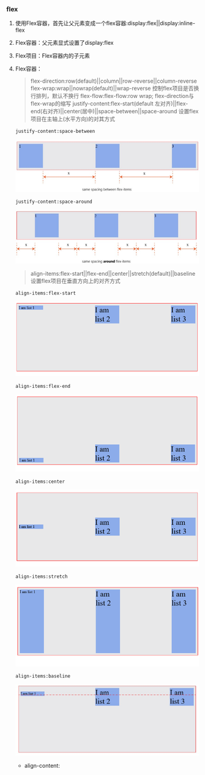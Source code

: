### flex
1. 使用Flex容器，首先让父元素变成一个flex容器:display:flex||display:inline-flex
2. Flex容器：父元素显式设置了display:flex
3. Flex项目：Flex容器内的子元素
4. Flex容器：
    > flex-direction:row(default)||column||row-reverse||column-reverse
    > flex-wrap:wrap||nowrap(default)||wrap-reverse 控制flex项目是否换行排列，默认不换行
    > flex-flow:flex-flow:row wrap;
    flex-direction与flex-wrap的缩写 
    > justify-content:flex-start(default 左对齐)||flex-end(右对齐)||center(居中)||space-between||space-around 
    设置flex项目在主轴上(水平方向)的对其方式
    ```
    justify-content:space-between
    ```
    ![](images/flexbox-2.jpeg)
    ```
    justify-content:space-around
    ```
    ![](images/flexbox-3.jpeg) 

    > align-items:flex-start||flex-end||center||stretch(default)||baseline
    设置flex项目在垂直方向上的对齐方式
    ```
    align-items:flex-start
    ```
    ![](images/flexbox-5.png)
    ```
    align-items:flex-end
    ```
    ![](images/flexbox-6.png)
    ```
    align-items:center
    ```
    ![](images/flexbox-7.png)
    ```
    align-items:stretch
    ```
    ![](images/flexbox-4.png)
    ```
    align-items:baseline
    ```
    ![](images/flexbox-8.jpeg)

    - align-content:


